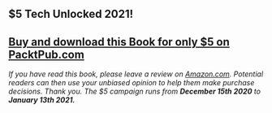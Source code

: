 ## $5 Tech Unlocked 2021!
[Buy and download this Book for only $5 on PacktPub.com](https://www.packtpub.com/product/pytorch-artificial-intelligence-fundamentals/9781838557041)
-----
*If you have read this book, please leave a review on [Amazon.com](https://www.amazon.com/gp/product/1838557040).     Potential readers can then use your unbiased opinion to help them make purchase decisions. Thank you. The $5 campaign         runs from __December 15th 2020__ to __January 13th 2021.__*

